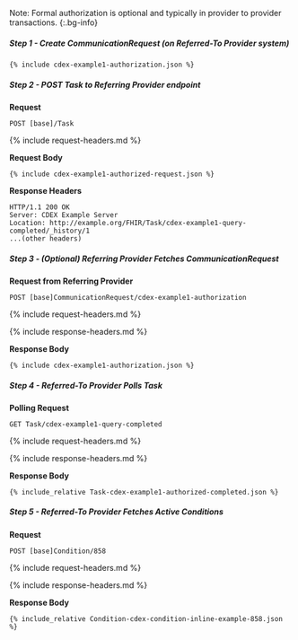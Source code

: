 
Note: Formal authorization is optional and typically in provider to provider transactions.
{:.bg-info}

##### Step 1 - Create CommunicationRequest (on Referred-To Provider system)

~~~
{% include cdex-example1-authorization.json %}
~~~

##### Step 2 - POST Task to Referring Provider endpoint

**Request**
~~~
POST [base]/Task
~~~

{% include request-headers.md %}

**Request Body**

~~~
{% include cdex-example1-authorized-request.json %}
~~~

**Response Headers**

~~~
HTTP/1.1 200 OK
Server: CDEX Example Server
Location: http://example.org/FHIR/Task/cdex-example1-query-completed/_history/1
...(other headers)
~~~

##### Step 3 - (Optional) Referring Provider Fetches CommunicationRequest

**Request from Referring Provider**
~~~
POST [base]CommunicationRequest/cdex-example1-authorization
~~~

{% include request-headers.md %}

{% include response-headers.md %}

**Response Body**

~~~
{% include cdex-example1-authorization.json %}
~~~

##### Step 4 - Referred-To Provider Polls Task

**Polling Request**
~~~
GET Task/cdex-example1-query-completed
~~~

{% include request-headers.md %}

{% include response-headers.md %}

**Response Body**

~~~
{% include_relative Task-cdex-example1-authorized-completed.json %}
~~~

##### Step 5 - Referred-To Provider Fetches Active Conditions

**Request**
~~~
POST [base]Condition/858
~~~

{% include request-headers.md %}

{% include response-headers.md %}

**Response Body**

~~~
{% include_relative Condition-cdex-condition-inline-example-858.json %}
~~~
